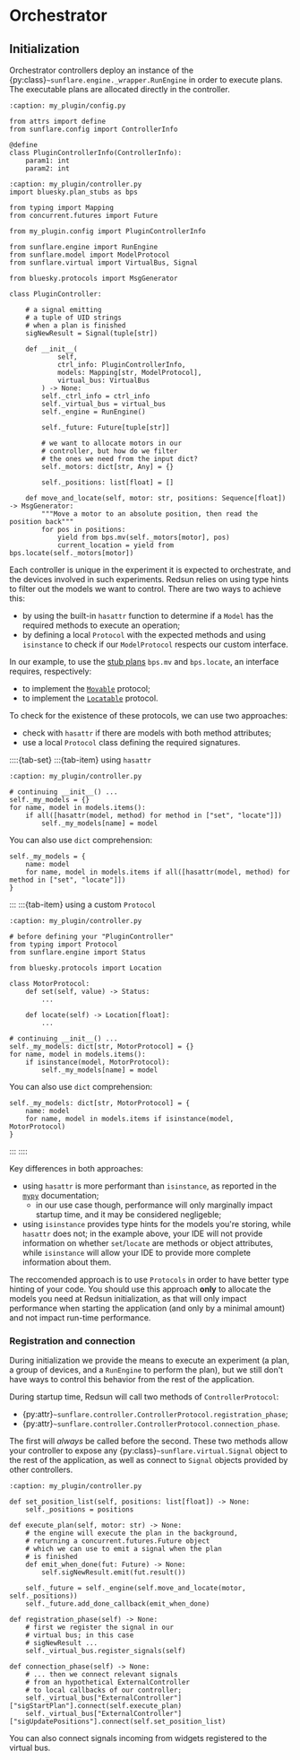 # Orchestrator

## Initialization

Orchestrator controllers deploy an instance of the {py:class}`~sunflare.engine._wrapper.RunEngine` in order to execute plans. The executable plans are allocated directly in the controller.

```{code-block} python
:caption: my_plugin/config.py

from attrs import define
from sunflare.config import ControllerInfo

@define
class PluginControllerInfo(ControllerInfo):
    param1: int
    param2: int
```

```{code-block} python
:caption: my_plugin/controller.py
import bluesky.plan_stubs as bps

from typing import Mapping
from concurrent.futures import Future

from my_plugin.config import PluginControllerInfo

from sunflare.engine import RunEngine
from sunflare.model import ModelProtocol
from sunflare.virtual import VirtualBus, Signal

from bluesky.protocols import MsgGenerator

class PluginController:

    # a signal emitting
    # a tuple of UID strings
    # when a plan is finished
    sigNewResult = Signal(tuple[str])

    def __init__(
            self,
            ctrl_info: PluginControllerInfo,
            models: Mapping[str, ModelProtocol],
            virtual_bus: VirtualBus
        ) -> None:
        self._ctrl_info = ctrl_info
        self._virtual_bus = virtual_bus
        self._engine = RunEngine()

        self._future: Future[tuple[str]]

        # we want to allocate motors in our
        # controller, but how do we filter
        # the ones we need from the input dict?
        self._motors: dict[str, Any] = {}

        self._positions: list[float] = []

    def move_and_locate(self, motor: str, positions: Sequence[float]) -> MsgGenerator:
        """Move a motor to an absolute position, then read the position back"""
        for pos in positions:
            yield from bps.mv(self._motors[motor], pos)
            current_location = yield from bps.locate(self._motors[motor])
```

Each controller is unique in the experiment it is expected to orchestrate, and the devices involved in such experiments. Redsun relies on using type hints to filter out the models we want to control. There are two ways to achieve this:

- by using the built-in `hasattr` function to determine if a `Model` has the required methods to execute an operation;
- by defining a local `Protocol` with the expected methods and using `isinstance` to check if our `ModelProtocol` respects our custom interface.

In our example, to use the [stub plans] `bps.mv` and `bps.locate`, an interface requires, respectively:

- to implement the [`Movable`] protocol;
- to implement the [`Locatable`] protocol.

To check for the existence of these protocols, we can use two approaches:

- check with `hasattr` if there are models with both method attributes;
- use a local `Protocol` class defining the required signatures.

::::{tab-set}
:::{tab-item} using `hasattr`
```{code-block} python
:caption: my_plugin/controller.py

# continuing __init__() ...
self._my_models = {}
for name, model in models.items():
    if all([hasattr(model, method) for method in ["set", "locate"]])
        self._my_models[name] = model
```

You can also use `dict` comprehension:

```{code-block} python
self._my_models = {
    name: model
    for name, model in models.items if all([hasattr(model, method) for method in ["set", "locate"]])
}
```
:::
:::{tab-item} using a custom `Protocol`
```{code-block} python
:caption: my_plugin/controller.py

# before defining your "PluginController"
from typing import Protocol
from sunflare.engine import Status

from bluesky.protocols import Location

class MotorProtocol:
    def set(self, value) -> Status:
        ...

    def locate(self) -> Location[float]:
        ...

# continuing __init__() ...
self._my_models: dict[str, MotorProtocol] = {}
for name, model in models.items():
    if isinstance(model, MotorProtocol):
        self._my_models[name] = model
```

You can also use `dict` comprehension:

```{code-block} python
self._my_models: dict[str, MotorProtocol] = {
    name: model
    for name, model in models.items if isinstance(model, MotorProtocol)
}
```
:::
::::

Key differences in both approaches:

- using `hasattr` is more performant than `isinstance`, as reported in the [`mypy`] documentation;
  - in our use case though, performance will only marginally impact startup time, and it may be considered negligeble;
- using `isinstance` provides type hints for the models you're storing, while `hasattr` does not; in the example above, your IDE will not provide information on whether `set`/`locate` are methods or object attributes, while `isinstance` will allow your IDE to provide more complete information about them.

The reccomended approach is to use `Protocols` in order to have better type hinting of your code. You should use this approach **only** to allocate the models you need at Redsun initialization, as that will only impact performance when starting the application (and only by a minimal amount) and not impact run-time performance.

### Registration and connection

During initialization we provide the means to execute an experiment (a plan, a group of devices, and a `RunEngine` to perform the plan), but we still don't have ways to control this behavior from the rest of the application.

During startup time, Redsun will call two methods of `ControllerProtocol`:

- {py:attr}`~sunflare.controller.ControllerProtocol.registration_phase`;
- {py:attr}`~sunflare.controller.ControllerProtocol.connection_phase`.

The first will *always* be called before the second. These two methods allow your controller to expose any {py:class}`~sunflare.virtual.Signal` object to the rest of the application, as well as connect
to `Signal` objects provided by other controllers.


```{code-block} python
:caption: my_plugin/controller.py

def set_position_list(self, positions: list[float]) -> None:
    self._positions = positions

def execute_plan(self, motor: str) -> None:
    # the engine will execute the plan in the background,
    # returning a concurrent.futures.Future object
    # which we can use to emit a signal when the plan
    # is finished
    def emit_when_done(fut: Future) -> None:
        self.sigNewResult.emit(fut.result())
    
    self._future = self._engine(self.move_and_locate(motor, self._positions))
    self._future.add_done_callback(emit_when_done)

def registration_phase(self) -> None:
    # first we register the signal in our
    # virtual bus; in this case
    # sigNewResult ...
    self._virtual_bus.register_signals(self)

def connection_phase(self) -> None:
    # ... then we connect relevant signals
    # from an hypothetical ExternalController
    # to local callbacks of our controller;
    self._virtual_bus["ExternalController"]["sigStartPlan"].connect(self.execute_plan)
    self._virtual_bus["ExternalController"]["sigUpdatePositions"].connect(self.set_position_list)
```

You can also connect signals incoming from widgets registered to the virtual bus.

[stub plans]: https://blueskyproject.io/bluesky/v1.13.0a4/plans.html#stub-plans
[`Movable`]: https://blueskyproject.io/bluesky/v1.13.0a4/hardware.html#bluesky.protocols.Movable
[`Locatable`]: https://blueskyproject.io/bluesky/v1.13.0a4/hardware.html#bluesky.protocols.Locatable
[`mypy`]: https://mypy.readthedocs.io/en/stable/protocols.html#using-isinstance-with-protocols
